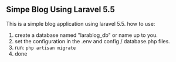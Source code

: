 
## Simpe Blog Using Laravel 5.5

This is a simple blog application using laravel 5.5.
how to use:
1. create a database named "larablog_db" or name up to you.
2. set the configuration in the .env and config / database.php files.
3. run:
``
php artisan migrate
``
4. done